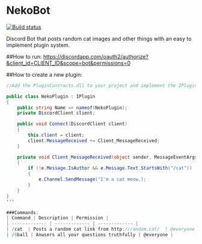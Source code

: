 # NekoBot
[![Build status](https://ci.appveyor.com/api/projects/status/fjlpei28tsfwfd1i?svg=true)](https://ci.appveyor.com/project/dreanor/nekobot)

Discord Bot that posts random cat images and other things with an easy to implement plugin system.

##How to run:
https://discordapp.com/oauth2/authorize?&client_id=CLIENT_ID&scope=bot&permissions=0

##How to create a new plugin:

```c#
//Add the PluginContracts.dll to your project and implement the IPlugin interface

public class NekoPlugin : IPlugin
{
    public string Name => nameof(NekoPlugin);
    private DiscordClient client;

    public void Connect(DiscordClient client)
    {
        this.client = client;
        client.MessageReceived += Client_MessageReceived;
    }

    private void Client_MessageReceived(object sender, MessageEventArgs e)
    {
        if (!e.Message.IsAuthor && e.Message.Text.StartsWith("/cat"))
        {
            e.Channel.SendMessage("I'm a cat meow.);
        }
    }
}
'''

###Commands:
| Command | Description | Permission |
| ------------- | ------------- | ------------- |
| /cat  | Posts a random cat link from http://random.cat/  | @everyone |
| /8ball | Anwsers all your questions truthfully | @everyone |
